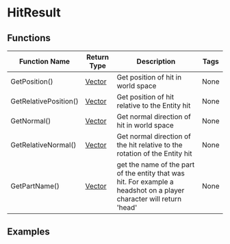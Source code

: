 # HitResult

## Functions

| Function Name         | Return Type         | Description                                                                                                          | Tags |
|-----------------------|---------------------|----------------------------------------------------------------------------------------------------------------------|------|
| GetPosition()         | [Vector](vector.md) | Get position of hit in world space	                                                                                  | None | 
| GetRelativePosition() | [Vector](vector.md) | Get position of hit relative to the Entity hit	                                                                      | None | 
| GetNormal()           | [Vector](vector.md) | Get normal direction of hit in world space                                                                           | None |
| GetRelativeNormal()   | [Vector](vector.md) | Get normal direction of the hit relative to the rotation of the Entity hit                                           | None |
| GetPartName()         | [Vector](vector.md) | get the name of the part of the entity that was hit. For example a headshot on a player character will return 'head' | None |

## Examples